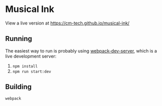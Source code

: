 # Musical Ink
View a live version at https://cm-tech.github.io/musical-ink/
## Running
The easiest way to run is probably using [webpack-dev-server](https://github.com/webpack/webpack-dev-server), which is a live development server:
1. ```npm install```
2. ```npm run start:dev```
## Building
```webpack```
